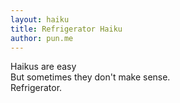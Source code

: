 ```yaml
---
layout: haiku
title: Refrigerator Haiku
author: pun.me
---
```


Haikus are easy<br>
But sometimes they don't make sense.<br>
Refrigerator.<br>
